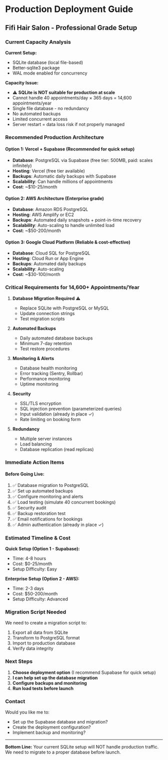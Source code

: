 # Production Deployment Guide
## Fifi Hair Salon - Professional Grade Setup

### Current Capacity Analysis

**Current Setup:**
- SQLite database (local file-based)
- Better-sqlite3 package
- WAL mode enabled for concurrency

**Capacity Issue:**
- ⚠️ **SQLite is NOT suitable for production at scale**
- Cannot handle 40 appointments/day × 365 days = 14,600 appointments/year
- Single file database - no redundancy
- No automated backups
- Limited concurrent access
- Server restart = data loss risk if not properly managed

### Recommended Production Architecture

#### Option 1: Vercel + Supabase (Recommended for quick setup)
- **Database**: PostgreSQL via Supabase (free tier: 500MB, paid: scales infinitely)
- **Hosting**: Vercel (free tier available)
- **Backups**: Automatic daily backups with Supabase
- **Scalability**: Can handle millions of appointments
- **Cost**: ~$10-25/month

#### Option 2: AWS Architecture (Enterprise grade)
- **Database**: Amazon RDS PostgreSQL
- **Hosting**: AWS Amplify or EC2
- **Backups**: Automated daily snapshots + point-in-time recovery
- **Scalability**: Auto-scaling to handle unlimited load
- **Cost**: ~$50-200/month

#### Option 3: Google Cloud Platform (Reliable & cost-effective)
- **Database**: Cloud SQL for PostgreSQL
- **Hosting**: Cloud Run or App Engine
- **Backups**: Automated daily backups
- **Scalability**: Auto-scaling
- **Cost**: ~$30-100/month

### Critical Requirements for 14,600+ Appointments/Year

1. **Database Migration Required** ⚠️
   - Replace SQLite with PostgreSQL or MySQL
   - Update connection strings
   - Test migration scripts

2. **Automated Backups**
   - Daily automated database backups
   - Minimum 7-day retention
   - Test restore procedures

3. **Monitoring & Alerts**
   - Database health monitoring
   - Error tracking (Sentry, Rollbar)
   - Performance monitoring
   - Uptime monitoring

4. **Security**
   - SSL/TLS encryption
   - SQL injection prevention (parameterized queries)
   - Input validation (already in place ✓)
   - Rate limiting on booking form

5. **Redundancy**
   - Multiple server instances
   - Load balancing
   - Database replication (read replicas)

### Immediate Action Items

#### Before Going Live:
1. ✅ Database migration to PostgreSQL
2. ✅ Set up automated backups
3. ✅ Configure monitoring and alerts
4. ✅ Load testing (simulate 40 concurrent bookings)
5. ✅ Security audit
6. ✅ Backup restoration test
7. ✅ Email notifications for bookings
8. ✅ Admin authentication (already in place ✓)

### Estimated Timeline & Cost

**Quick Setup (Option 1 - Supabase):**
- Time: 4-8 hours
- Cost: $0-25/month
- Setup Difficulty: Easy

**Enterprise Setup (Option 2 - AWS):**
- Time: 2-3 days
- Cost: $50-200/month
- Setup Difficulty: Advanced

### Migration Script Needed

We need to create a migration script to:
1. Export all data from SQLite
2. Transform to PostgreSQL format
3. Import to production database
4. Verify data integrity

### Next Steps

1. **Choose deployment option** (I recommend Supabase for quick setup)
2. **I can help set up the database migration**
3. **Configure backups and monitoring**
4. **Run load tests before launch**

### Contact

Would you like me to:
- Set up the Supabase database and migration?
- Create the deployment configuration?
- Implement backup and monitoring?

---

**Bottom Line:** Your current SQLite setup will NOT handle production traffic. We need to migrate to a proper database before launch.

